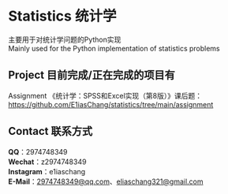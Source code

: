# Statistics 统计学
主要用于对统计学问题的Python实现
<br>
Mainly used for the Python implementation of statistics problems
<br>
## Project 目前完成/正在完成的项目有
Assignment 《统计学：SPSS和Excel实现（第8版）》课后题：https://github.com/E1iasChang/statistics/tree/main/assignment
## Contact 联系方式
**QQ**：2974748349
<br>
**Wechat**：z2974748349
<br>
**Instagram**：e1iaschang
<br>
**E-Mail**：2974748349@qq.com、eliaschang321@gmail.com
